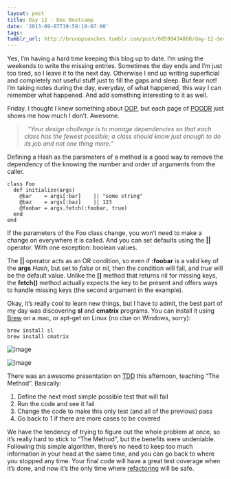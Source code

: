```yaml
---
layout: post
title: Day 12 - Dev Bootcamp
date: '2013-09-07T19:59:19-07:00'
tags: 
tumblr_url: http://brunopsanches.tumblr.com/post/60590434868/day-12-dev-bootcamp
---
```

<p>Yes, I&#8217;m having a hard time keeping this blog up to date. I&#8217;m using the weekends to write the missing entries. Sometimes the day ends and I&#8217;m just too tired, so I leave it to the next day. Otherwise I end up writing superficial and completely not useful stuff just to fill the gaps and sleep. But fear not! I&#8217;m taking notes during the day, everyday, of what happened, this way I can remember what happened. And add something interesting to it as well.</p>
<p>Friday. I thought I knew something about <a class="vt-p" href="http://en.wikipedia.org/wiki/Object-oriented_programming">OOP</a>, but each page of <a class="vt-p" href="http://www.poodr.com/">POODR</a> just shows me how much I don&#8217;t. Awesome.</p>
<blockquote>
<p><em>  &#8220;Your design challenge is to manage dependencies so that each class has the fewest possible; a class should know just enough to do its job and not one thing more.&#8221;</em></p>
</blockquote>
<p>Defining a Hash as the parameters of a method is a good way to remove the dependency of the knowing the number and order of arguments from the caller.</p>
<pre class="prettyprint"><code>class Foo
  def initialize(args)
    @bar    = args[:bar]    || "some string"
    @baz    = args[:baz]    || 123
    @foobar = args.fetch(:foobar, true)
  end
end
</code></pre>
<p>If the parameters of the Foo class change, you won&#8217;t need to make a change on everywhere it is called. And you can set defaults using the <strong>||</strong> operator. With one exception: boolean values.</p>
<p>The <strong>||</strong> operator acts as an OR condition, so even if <strong>:foobar</strong> is a valid key of the <strong>args</strong> <em>Hash</em>, but set to <em>false</em> or <em>nil</em>, then the condition will fail, and <em>true</em> will be the default value. Unlike the <strong>[]</strong> method that returns nil for missing keys, the <strong>fetch()</strong> method actually expects the key to be present and offers ways to handle missing keys (the second argument in the example).</p>
<p>Okay, it&#8217;s really cool to learn new things, but I have to admit, the best part of my day was discovering <strong>sl</strong> and <strong>cmatrix</strong> programs. You can install it using <a class="vt-p" href="http://brew.sh/">Brew</a> on a mac, or apt-get on Linux (no clue on Windows, sorry):</p>
<pre class="prettyprint"><code>brew install sl
brew install cmatrix
</code></pre>
<p><img alt="image" src="http://media.tumblr.com/c7577d3233da7f74b402d9f761ebfb86/tumblr_inline_mss555y7L01qz4rgp.png"/></p>
<p><img alt="image" src="http://media.tumblr.com/4b2830277ff25d9ef7b6ec2e2607ed75/tumblr_inline_mss53pdpcE1qz4rgp.png"/></p>
<p>There was an awesome presentation on <a class="vt-p" href="http://en.wikipedia.org/wiki/Test-driven_development">TDD</a> this afternoon, teaching &#8220;The Method&#8221;. Basically:</p>
<ol><li><span>Define the next most simple possible test that will fail</span></li>
<li><span>Run the code and see it fail</span></li>
<li><span>Change the code to make this only test (and all of the previous) pass</span></li>
<li><span>Go back to 1 if there are more cases to be covered</span></li>
</ol><p><span>We have the tendency of trying to figure out the whole problem at once, so it&#8217;s really hard to stick to &#8220;The Method&#8221;, but the benefits were undeniable. Following this simple algorithm, there&#8217;s no need to keep too much information in your head at the same time, and you can go back to where you stopped any time. Your final code will have a great test coverage when it&#8217;s done, and now it&#8217;s the only time where </span><a class="vt-p" href="http://en.wikipedia.org/wiki/Code_refactoring">refactoring</a><span> will be safe.</span></p>
